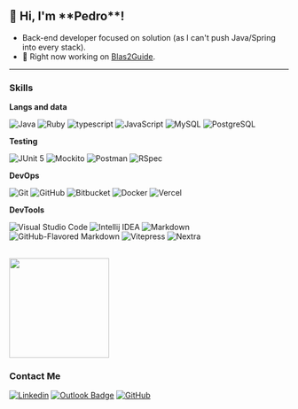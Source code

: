 <h2>💜 Hi, I'm **Pedro**!</h2>

- Back-end developer focused on solution (as I can't push Java/Spring into every stack).
- 🔭 Right now working on [Blas2Guide](https://github.com/PHAredes/Blas2Guide).

---

<h3>Skills</h3>

**Langs and data**

![Java](https://img.shields.io/badge/java-333333?style=flat&logo=openjdk)
![Ruby](https://img.shields.io/badge/-ruby-333333?style=flat&logo=ruby)
![typescript](https://img.shields.io/badge/-typescript-333333?style=flat&logo=typescript)
![JavaScript](https://img.shields.io/badge/-JavaScript-333333?style=flat&logo=javascript)
![MySQL](https://img.shields.io/badge/-MySQL-333333?style=flat&logo=mysql)
![PostgreSQL](https://img.shields.io/badge/-PostgreSQL-333333?style=flat&logo=postgresql)

**Testing**

![JUnit 5](https://img.shields.io/badge/-JUnit%205-333333?style=flat&logo=junit5)
![Mockito](https://img.shields.io/badge/-Mockito-333333?style=flat&logo=mockito)
![Postman](https://img.shields.io/badge/-Postman-333333?style=flat&logo=postman)
![RSpec](https://img.shields.io/badge/-RSpec-333333?style=flat&logo=rubygems)

**DevOps**

![Git](https://img.shields.io/badge/-Git-333333?style=flat&logo=git)
![GitHub](https://img.shields.io/badge/-GitHub-333333?style=flat&logo=github)
![Bitbucket](https://img.shields.io/badge/-Bitbucket-333333?style=flat&logo=bitbucket)
![Docker](https://img.shields.io/badge/-Docker-333333?style=flat&logo=docker)
![Vercel](https://img.shields.io/badge/-Vercel-333333?style=flat&logo=vercel)

**DevTools**

![Visual Studio Code](https://img.shields.io/badge/-Visual%20Studio%20Code-333333?style=flat&logo=visual-studio-code&logoColor=007ACC)
![Intellij IDEA](https://img.shields.io/badge/-IntelliJIDEA-333333?style=flat&logo=intellij-idea&logoColor=007ACC)
![Markdown](https://img.shields.io/badge/-Markdown-333333?style=flat&logo=markdown)
![GitHub-Flavored Markdown](https://img.shields.io/badge/-GitHub--Flavored%20Markdown-333333?style=flat&logo=github)
![Vitepress](https://img.shields.io/badge/-Vitepress-333333?style=flat&logo=vite)
![Nextra](https://img.shields.io/badge/-Nextra-333333?style=flat&logo=nextra)

<br/>

<a href="https://github.com/PHAredes" title="PHAredes Profile">
  <img height="180em" src="https://github-readme-stats.vercel.app/api?username=PHAredes&theme=dracula&show_icons=true" />
</a>

<h3>Contact Me</h3>

[![Linkedin](https://img.shields.io/badge/-PHAredes-blue?style=flat-square&logo=Linkedin&logoColor=white&link=https://www.linkedin.com/in/phredes/)](https://www.linkedin.com/in/phredes/)
[![Outlook Badge](https://img.shields.io/badge/-pedro.aredes@gmail.com-006bed?style=flat-square&logo=Outlook&logoColor=white&link=mailto:pedro.aredes@hotmail.com)](mailto:pedro.aredes@hotmail.com)
[![GitHub](https://img.shields.io/github/followers/PHAredes?label=follow&style=social)](https://github.com/PHAredes)

